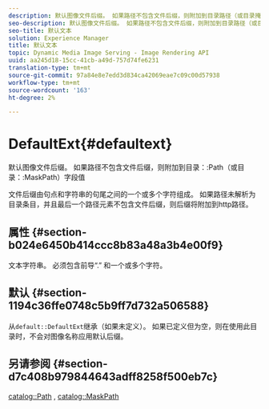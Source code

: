 ```yaml
---
description: 默认图像文件后缀。 如果路径不包含文件后缀，则附加到目录路径（或目录掩码路径）字段值
seo-description: 默认图像文件后缀。 如果路径不包含文件后缀，则附加到目录路径（或目录掩码路径）字段值
seo-title: 默认文本
solution: Experience Manager
title: 默认文本
topic: Dynamic Media Image Serving - Image Rendering API
uuid: aa245d18-15cc-41cb-a49d-757d74fe6231
translation-type: tm+mt
source-git-commit: 97a84e8e7edd3d834ca42069eae7c09c00d57938
workflow-type: tm+mt
source-wordcount: '163'
ht-degree: 2%

---
```



# DefaultExt{#defaultext}

默认图像文件后缀。 如果路径不包含文件后缀，则附加到目录：:Path（或目录：:MaskPath）字段值

文件后缀由句点和字符串的句尾之间的一个或多个字符组成。 如果路径未解析为目录条目，并且最后一个路径元素不包含文件后缀，则后缀将附加到http路径。

## 属性 {#section-b024e6450b414ccc8b83a48a3b4e00f9}

文本字符串。 必须包含前导“.” 和一个或多个字符。

## 默认 {#section-1194c36ffe0748c5b9ff7d732a506588}

从`default::DefaultExt`继承（如果未定义）。 如果已定义但为空，则在使用此目录时，不会对图像名称应用默认后缀。

## 另请参阅 {#section-d7c408b979844643adff8258f500eb7c}

[catalog::Path](/help/aem-is-ir-api/is-api/image-catalog/image-serving-api-ref/c-image-catalog-reference/c-image-svg-data-reference/c-image-data-reference/r-path-cat.md) ,  [catalog::MaskPath](/help/aem-is-ir-api/is-api/image-catalog/image-serving-api-ref/c-image-catalog-reference/c-image-svg-data-reference/c-image-data-reference/r-maskpath-cat.md)
